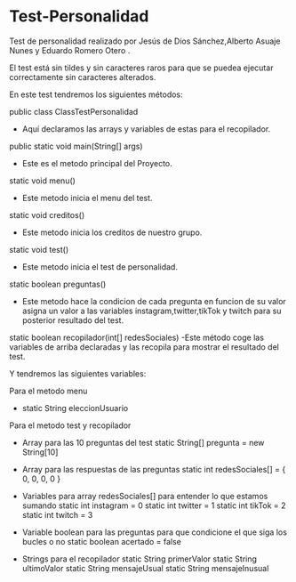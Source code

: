# Test-Personalidad
Test de personalidad realizado por Jesús de Dios Sánchez,Alberto Asuaje Nunes y Eduardo Romero Otero .

El test está sin tildes y sin caracteres raros para que se puedea ejecutar correctamente sin caracteres alterados.

En este test tendremos los siguientes métodos:

public class ClassTestPersonalidad 
- Aquí declaramos las arrays y variables de estas para el recopilador.

public static void main(String[] args) 
- Este es el metodo principal del Proyecto.

static void menu()
- Este metodo inicia el menu del test.

static void creditos()
- Este metodo inicia los creditos de nuestro grupo.

static void test()
- Este metodo inicia el test de personalidad.

static boolean preguntas()
- Este metodo hace la condicion de cada pregunta en funcion de su valor asigna un valor a las variables instagram,twitter,tikTok y twitch para su posterior 
resultado del test.

static boolean recopilador(int[] redesSociales)
-Este método coge las variables de arriba declaradas y las recopila para mostrar el resultado del test.

Y tendremos las siguientes variables:

Para el metodo menu
- static String eleccionUsuario
		
Para el metodo test y recopilador
		
- Array para las 10 preguntas del test
		static String[] pregunta = new String[10]
	
- Array para las respuestas de las preguntas 
		static int redesSociales[] = { 0, 0, 0, 0 }
	
- Variables para array redesSociales[] para entender lo que estamos sumando
		static int instagram = 0
		static int twitter = 1
		static int tikTok = 2
		static int twitch = 3
	
	
- Variable boolean para las preguntas para que condicione el que siga los bucles o no
		static boolean acertado = false
		
- Strings para el recopilador
		static String primerValor
		static String ultimoValor
		static String mensajeUsual
		static String mensajeInusual
